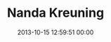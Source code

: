 ---
title: "Nanda Kreuning"
date: 2013-10-15 12:59:51 00:00
permalink: /innersense
twitter: ""
likes: [1192]
id: 2087
gravatar: "http://www.gravatar.com/avatar/1c0f710fc4f09e4e3dd6ac7872773158"
---